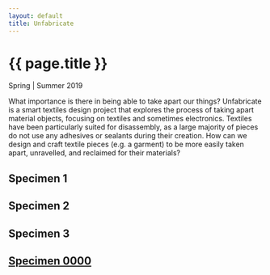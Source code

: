 ```yaml
---
layout: default
title: Unfabricate
---
```


# {{ page.title }}

Spring | Summer 2019

What importance is there in being able to take apart our things? Unfabricate is a smart textiles design project that explores the process of taking apart material objects, focusing on textiles and sometimes electronics. Textiles have been particularly suited for disassembly, as a large majority of pieces do not use any adhesives or sealants during their creation. How can we design and craft textile pieces (e.g. a garment) to be more easily taken apart, unravelled, and reclaimed for their materials?

## Specimen 1

## Specimen 2

## Specimen 3

## [Specimen 0000](./electronic_0000)

